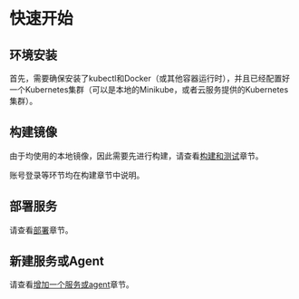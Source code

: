 # 快速开始

## 环境安装

首先，需要确保安装了kubectl和Docker（或其他容器运行时），并且已经配置好一个Kubernetes集群（可以是本地的Minikube，或者云服务提供的Kubernetes集群）。

## 构建镜像

由于均使用的本地镜像，因此需要先进行构建，请查看[构建和测试](docs/build-and-test.md)章节。

账号登录等环节均在构建章节中说明。

##  部署服务

请查看[部署](docs/deployment.md)章节。


## 新建服务或Agent

请查看[增加一个服务或agent](docs/add-agent.md)章节。


